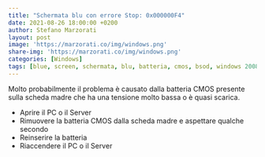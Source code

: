 ```yaml
---
title: "Schermata blu con errore Stop: 0x000000F4"
date: 2021-08-26 18:00:00 +0200
author: Stefano Marzorati
layout: post
image: 'https://marzorati.co/img/windows.png'
share-img: 'https://marzorati.co/img/windows.png'
categories: [Windows]
tags: [blue, screen, schermata, blu, batteria, cmos, bsod, windows 2008, 000000F4]
---
```

Molto probabilmente il problema è causato dalla batteria CMOS presente sulla scheda madre che ha una tensione molto bassa o è quasi scarica.   
- Aprire il PC o il Server
- Rimuovere la batteria CMOS dalla scheda madre e aspettare qualche secondo
- Reinserire la batteria
- Riaccendere il PC o il Server